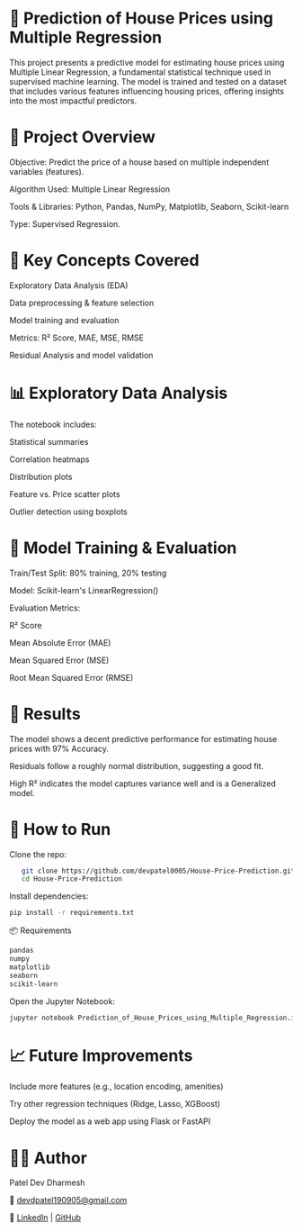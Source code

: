 # 🏡 Prediction of House Prices using Multiple Regression
This project presents a predictive model for estimating house prices using Multiple Linear Regression, a fundamental statistical technique used in supervised machine learning. The model is trained and tested on a dataset that includes various features influencing housing prices, offering insights into the most impactful predictors.

# 📌 Project Overview
Objective: Predict the price of a house based on multiple independent variables (features).

Algorithm Used: Multiple Linear Regression

Tools & Libraries: Python, Pandas, NumPy, Matplotlib, Seaborn, Scikit-learn

Type: Supervised Regression.

# 🧠 Key Concepts Covered
Exploratory Data Analysis (EDA)

Data preprocessing & feature selection

Model training and evaluation

Metrics: R² Score, MAE, MSE, RMSE

Residual Analysis and model validation

# 📊 Exploratory Data Analysis
The notebook includes:

Statistical summaries

Correlation heatmaps

Distribution plots

Feature vs. Price scatter plots

Outlier detection using boxplots

# 🧪 Model Training & Evaluation
Train/Test Split: 80% training, 20% testing

Model: Scikit-learn's LinearRegression()

Evaluation Metrics:

R² Score

Mean Absolute Error (MAE)

Mean Squared Error (MSE)

Root Mean Squared Error (RMSE)

# 📝 Results
The model shows a decent predictive performance for estimating house prices with 97% Accuracy.

Residuals follow a roughly normal distribution, suggesting a good fit.

High R² indicates the model captures variance well and is a Generalized model.

# 🚀 How to Run
Clone the repo:
```bash
   git clone https://github.com/devpatel0005/House-Price-Prediction.git
   cd House-Price-Prediction
```
Install dependencies:
```bash
pip install -r requirements.txt
```
📦 Requirements
```bash
pandas
numpy
matplotlib
seaborn
scikit-learn
```
Open the Jupyter Notebook:
```bash
jupyter notebook Prediction_of_House_Prices_using_Multiple_Regression.ipynb
```

# 📈 Future Improvements
Include more features (e.g., location encoding, amenities)

Try other regression techniques (Ridge, Lasso, XGBoost)

Deploy the model as a web app using Flask or FastAPI

# 🧑‍💻 Author
Patel Dev Dharmesh

📧 devdpatel190905@gmail.com

🔗 [LinkedIn](https://www.linkedin.com/in/devdpatel190905/) | [GitHub](https://github.com/devpatel0005/)
